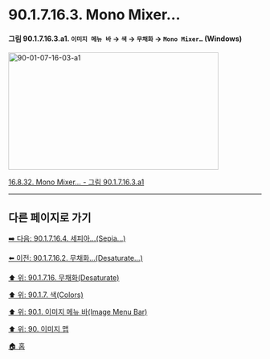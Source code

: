 # 90.1.7.16.3. Mono Mixer…

<a id="90-01-07-16-03-a1"></a>

#### 그림 90.1.7.16.3.a1. `이미지 메뉴 바` → `색` → `무채화` → `Mono Mixer…` (Windows)
<img width="418" height="233" alt="90-01-07-16-03-a1" src="https://github.com/user-attachments/assets/715bfddf-f7b2-492f-bf45-dec3324b959b" />

[16.8.32. Mono Mixer… - 그림 90.1.7.16.3.a1](./16-08-32-mono-mixer.md#90-01-07-16-03-a1)

***

## 다른 페이지로 가기

[➡️ 다음: 90.1.7.16.4. 세피아…(Sepia…)](./90-01-07-16-04-sepia.md)

[⬅️ 이전: 90.1.7.16.2. 무채화…(Desaturate…)](./90-01-07-16-02-desaturate.md)

[⬆️ 위: 90.1.7.16. 무채화(Desaturate)](./90-01-07-16-00-desaturate.md)

[⬆️ 위: 90.1.7. 색(Colors)](./90-01-07-00-colors.md)

[⬆️ 위: 90.1. 이미지 메뉴 바(Image Menu Bar)](./90-01-00-image-menu-bar.md)

[⬆️ 위: 90. 이미지 맵](./90-00-image-map.md)

[🏠 홈](./00-home.md)